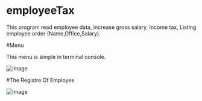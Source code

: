 # employeeTax
This program read employee data, increase gross salary, Income tax, Listing employee order (Name,Office,Salary).

#Menu

This menu is simple in terminal console.

![image](https://user-images.githubusercontent.com/47900701/198367216-d47b01fa-8baa-49b1-8827-8b674840052e.png)

#The Registre Of Employee

![image](https://user-images.githubusercontent.com/47900701/198437609-75770767-0e0a-4f62-a76b-211f241093a1.png)




